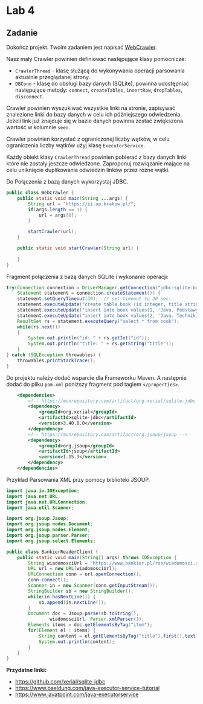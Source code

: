 # Lab 4

## Zadanie
Dokończ projekt. Twoim zadaniem jest napisać [WebCrawler](https://pl.wikipedia.org/wiki/Robot_internetowy). 

Nasz mały Crawler powinien definiować następujące klasy pomocnicze:
* `CrawlerThread` - klasę służącą do wykonywania operacji parsowania aktualnie przeglądanej strony.
* `DBConn` - klasę do obsługi bazy danych (SQLite), powinna udostępniać następujące metody: `connect`, `createTables`, `insertRow`, `dropTables`, `disconnect`. 

Crawler powinien wyszukiwać wszystkie linki na stronie, zapisywać znalezione linki do bazy danych w celu ich późniejszego odwiedzenia. Jeżeli link już znajduje się w bazie danych powinna zostać zwiększona wartość w kolumnie `seen`.

Crawler powinien korzystać z ograniczonej liczby wątków, w celu ograniczenia liczby wątków użyj klasę `ExecutorService`.

Każdy obiekt klasy `CrawlerThread` powinien pobierać z bazy danych linki które nie zostały jeszcze odwiedzone. Zaproponuj rozwiązanie mające na celu uniknięcie duplikowania odwiedzin linków przez różne wątki.

Do Połączenia z bazą danych wykorzystaj JDBC.

```java
public class WebCrawler {
    public static void main(String ...args) {
        String url = "https://ii.up.krakow.pl/";
        if(args.length == 1) {
            url = args[0];
        }

        startCrawler(url);
    }

    public static void startCrawler(String url) {
        
    }
}
```

Fragment połączenia z bazą danych SQLite i wykonanie operacji:
```java
try(Connection connection = DriverManager.getConnection("jdbc:sqlite:books.db");
    Statement statement = connection.createStatement()) {
    statement.setQueryTimeout(30);  // set timeout to 30 sec.
    statement.executeUpdate("create table book (id integer, title string)");
    statement.executeUpdate("insert into book values(1, 'Java. Podstawy. Wydanie XII')");
    statement.executeUpdate("insert into book values(2, 'Java. Techniki zaawansowane. Wydanie XI')");
    ResultSet rs = statement.executeQuery("select * from book");
    while(rs.next())
    {       
        System.out.println("id: " + rs.getInt("id"));
        System.out.println("title: " + rs.getString("title"));
    }
} catch (SQLException throwables) {
    throwables.printStackTrace();
}
```

Do projektu należy dodać wsparcie dla Frameworku Maven. A następnie dodać do pliku `pom.xml` poniższy fragment pod tagiem `</properties>`.
```xml
    <dependencies>
        <!-- https://mvnrepository.com/artifact/org.xerial/sqlite-jdbc -->
        <dependency>
            <groupId>org.xerial</groupId>
            <artifactId>sqlite-jdbc</artifactId>
            <version>3.40.0.0</version>
        </dependency>
        <!-- https://mvnrepository.com/artifact/org.jsoup/jsoup -->
        <dependency>
            <groupId>org.jsoup</groupId>
            <artifactId>jsoup</artifactId>
            <version>1.15.3</version>
        </dependency>
    </dependencies>
```    

Przykład Parsowania XML przy pomocy biblioteki JSOUP.
```java
import java.io.IOException;
import java.net.URL;
import java.net.URLConnection;
import java.util.Scanner;

import org.jsoup.Jsoup;
import org.jsoup.nodes.Document;
import org.jsoup.nodes.Element;
import org.jsoup.parser.Parser;
import org.jsoup.select.Elements;

public class BankierReaderClient {
    public static void main(String[] args) throws IOException {
        String wiadomosciUrl = "https://www.bankier.pl/rss/wiadomosci.xml";
        URL url = new URL(wiadomosciUrl);
        URLConnection conn = url.openConnection();
        conn.connect();
        Scanner in = new Scanner(conn.getInputStream());
        StringBuilder sb = new StringBuilder();
        while(in.hasNextLine()) {
            sb.append(in.nextLine());
        }
        Document doc = Jsoup.parse(sb.toString(),
                wiadomosciUrl, Parser.xmlParser());
        Elements items = doc.getElementsByTag("item");
        for(Element el : items) {
            String content = el.getElementsByTag("title").first().text();
            System.out.println(content);
        }
    }
}
```

**Przydatne linki:**
* https://github.com/xerial/sqlite-jdbc
* https://www.baeldung.com/java-executor-service-tutorial
* https://www.javatpoint.com/java-executorservice
